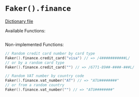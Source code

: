 # `Faker().finance`

[Dictionary file](../src/main/resources/locales/en/finance.yml)

Available Functions:  
```kotlin
```

Non-implemented Functions:
```kotlin
// Random credit card number by card type
Faker().finance.credit_card("visa") // => /4###########L/
// or by a random card type
Faker().finance.credit_card("") // => /6771-89##-####-###L/

// Random VAT number by country code
Faker().finance.vat_number("AT") // => "ATU########"
// or from a random country
Faker().finance.vat_number("") // => "ATU########"
```
